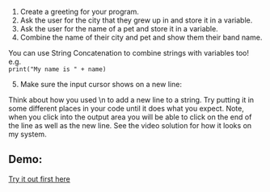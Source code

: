 1. Create a greeting for your program.
2. Ask the user for the city that they grew up in and store it in a variable.
3. Ask the user for the name of a pet and store it in a variable.
4. Combine the name of their city and pet and show them their band name.
<div class="hint">
  You can use String Concatenation to combine strings with variables too!
  e.g. 

<code>
print("My name is " + name)
</code>
</div>

5. Make sure the input cursor shows on a new line:

<div class="hint test">
  Think about how you used \n to add a new line to a string. Try putting it in some different places in your code until it does what you expect. Note, when you click into the output area you will be able to click on the end of the line as well as the new line. See the video solution for how it looks on my system.
</div>


## Demo:
[Try it out first here](https://appbrewery.github.io/python-day1-demo/)

